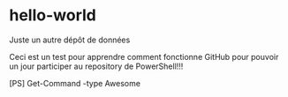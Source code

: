 # hello-world
Juste un autre dépôt de données


Ceci est un test pour apprendre comment fonctionne GitHub pour pouvoir un jour participer au repository de PowerShell!!!

[PS] Get-Command -type Awesome
